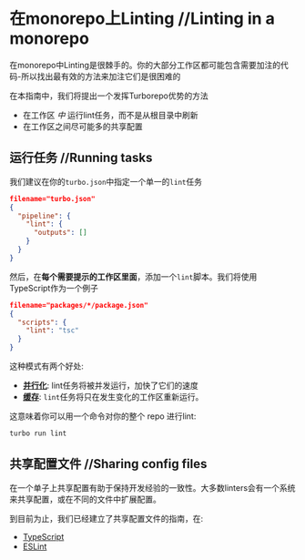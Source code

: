 # 在monorepo上Linting //Linting in a monorepo

在monorepo中Linting是很棘手的。你的大部分工作区都可能包含需要加注的代码-所以找出最有效的方法来加注它们是很困难的

在本指南中，我们将提出一个发挥Turborepo优势的方法

- 在工作区 _中_ 运行lint任务，而不是从根目录中刷新
- 在工作区之间尽可能多的共享配置

## 运行任务 //Running tasks

我们建议在你的`turbo.json`中指定一个单一的`lint`任务

```json 
filename="turbo.json"
{
  "pipeline": {
    "lint": {
      "outputs": []
    }
  }
}
```

然后，在**每个需要提示的工作区里面**，添加一个`lint`脚本。我们将使用TypeScript作为一个例子

```json 
filename="packages/*/package.json"
{
  "scripts": {
    "lint": "tsc"
  }
}
```

这种模式有两个好处:

- [**并行化**](https://turbo.build/repo/docs/core-concepts/monorepos/running-tasks): lint任务将被并发运行，加快了它们的速度
- [**缓存**](https://turbo.build/repo/docs/core-concepts/caching): `lint`任务将只在发生变化的工作区重新运行。

这意味着你可以用一个命令对你的整个 repo 进行lint:

```bash
turbo run lint
```

## 共享配置文件 //Sharing config files

在一个单子上共享配置有助于保持开发经验的一致性。大多数linters会有一个系统来共享配置，或在不同的文件中扩展配置。

到目前为止，我们已经建立了共享配置文件的指南，在:

- [TypeScript](https://turbo.build/repo/docs/handbook/linting/typescript)
- [ESLint](https://turbo.build/repo/docs/handbook/linting/eslint)